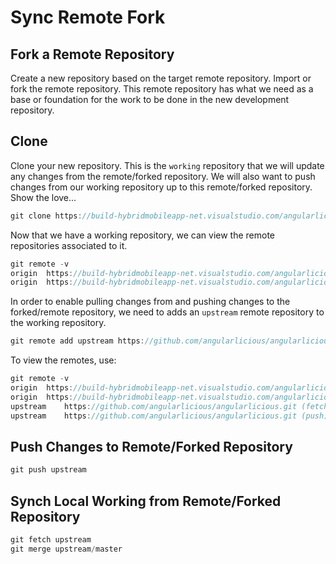 # Sync Remote Fork 

## Fork a Remote Repository

Create a new repository based on the target remote repository. Import or fork the remote repository. This remote repository has what we need as a base or foundation for the work to be done in the new development repository.

## Clone
Clone your new repository. This is the `working` repository that we will update any changes from the remote/forked repository. We will also want to push changes from our working repository up to this remote/forked repository. Show the love...

```ts
git clone https://build-hybridmobileapp-net.visualstudio.com/angularlicious-sandbox/_git/angularlicious-sandbox
```

Now that we have a working repository, we can view the remote repositories associated to it. 

```ts
git remote -v
origin	https://build-hybridmobileapp-net.visualstudio.com/angularlicious-sandbox/_git/angularlicious-sandbox (fetch)
origin	https://build-hybridmobileapp-net.visualstudio.com/angularlicious-sandbox/_git/angularlicious-sandbox (push)
```

In order to enable pulling changes from and pushing changes to the forked/remote repository, we need to adds an `upstream` remote repository to the working repository.

```ts
git remote add upstream https://github.com/angularlicious/angularlicious.git
```

To view the remotes, use:

```ts
git remote -v
origin	https://build-hybridmobileapp-net.visualstudio.com/angularlicious-sandbox/_git/angularlicious-sandbox (fetch)
origin	https://build-hybridmobileapp-net.visualstudio.com/angularlicious-sandbox/_git/angularlicious-sandbox (push)
upstream	https://github.com/angularlicious/angularlicious.git (fetch)
upstream	https://github.com/angularlicious/angularlicious.git (push)
```

## Push Changes to Remote/Forked Repository

```ts
git push upstream
```

## Synch Local Working from Remote/Forked Repository
```ts
git fetch upstream
git merge upstream/master
```